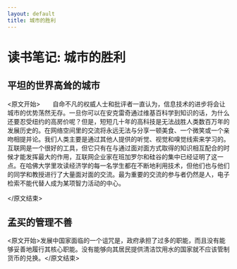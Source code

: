 ```yaml
---
layout: default
title: 城市的胜利
---
```


# 读书笔记: 城市的胜利


## 平坦的世界高耸的城市

<原文开始>　　自命不凡的权威人士和批评者一直认为，信息技术的进步将会让城市的优势荡然无存。一旦你可以在安克雷奇通过维基百科学到知识的话，为什么还要忍受纽约的高房价呢？但是，短短几十年的高科技是无法战胜人类数百万年的发展历史的。在网络空间里的交流将永远无法与分享一顿美食、一个微笑或一个亲吻相提并论。我们人类主要是通过其他人提供的听觉、视觉和嗅觉线索来学习的。互联网是一个很好的工具，但它只有在与通过面对面方式取得的知识相互配合的时候才能发挥最大的作用，互联网企业家在班加罗尔和硅谷的集中已经证明了这一点。在哈佛大学里攻读经济学的每一名学生都在不断地利用技术，但他们也与他们的同学和教授进行了大量面对面的交流。最为重要的交流的参与者仍然是人，电子检索不能代替人成为某项智力活动的中心。

</原文结束>
## 孟买的管理不善

<原文开始>发展中国家面临的一个诅咒是，政府承担了过多的职能，而且没有能够妥善地履行其核心职能。没有能够向其居民提供清洁饮用水的国家就不应该管制货币的兑换。</原文结束>

